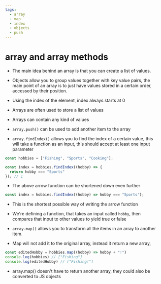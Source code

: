 ```yaml
---
tags:
  - array
  - map
  - index
  - objects
  - push
---
```

# array and array methods
* The main idea behind an array is that you can create a list of values.
* Objects allow you to group values together with key value pairs, the main point of an array is to just have values stored in a certain order, accessed by their position.
* Using the index of the element, index always starts at 0
* Arrays are often used to store a list of values
* Arrays can contain any kind of values

* `array.push()` can be used to add another item to the array
* `array.findIndex()` allows you to find the index of a certain value, this will take a function as an input, this should accept at least one input parameter
```js
const hobbies = ["Fishing", "Sports", "Cooking"];

const index = hobbies.findIndex((hobby) => {
  return hobby === "Sports"
}); // 1
```

* The above arrow function can be shortened down even further

```js
const index = hobbies.findIndex((hobby) => hobby === "Sports");
```
* This is the shortest possible way of writing the arrow function
* We're defining a function, that takes an input called `hobby`, then compares that input to other values to yield true or false

* `array.map()` allows you to transform all the items in an array to another item.
* Map will not add it to the original array, instead it return a new array,

```js
const editedHobby = hobbies.map((hobby) => hobby + "!")
console.log(hobbies) // ["Fishing"]
console.log(editedHobby) // ["Fishing!"]
```

* array.map() doesn't have to return another array, they could also be converted to JS objects


